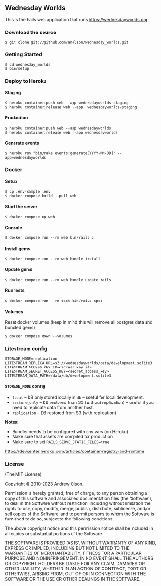 ## Wednesday Worlds

This is the Rails web application that runs https://wednesdayworlds.org

### Download the source

```
$ git clone git://github.com/anolson/wednesday_worlds.git
```

### Getting Started

```
$ cd wednesday_worlds
$ bin/setup
```

### Deploy to Heroku

#### Staging

```
$ heroku container:push web --app wednesdayworlds-staging
$ heroku container:release web --app  wednesdayworlds-staging
```

#### Production

```
$ heroku container:push web --app wednesdayworlds
$ heroku container:release web --app wednesdayworlds
```

#### Generate events

```
$ heroku run "bin/rake events:generate[YYYY-MM-DD]" --app=wednesdayworlds
```

### Docker

#### Setup

```
$ cp .env-sample .env
$ docker compose build --pull web
```

#### Start the server

```
$ docker compose up web
```

#### Console

```
$ docker compose run --rm web bin/rails c
```

#### Install gems

```
$ docker compose run --rm web bundle install
```

#### Update gems

```
$ docker compose run --rm web bundle update rails
```

#### Run tests

```
$ docker compose run --rm test bin/rails spec
```

#### Volumes

Reset docker volumes (keep in mind this will remove all postgres data and bundled gems)

```
$ docker compose down --volumes
```

### Litestream config

```
STORAGE_MODE=replication
LITESTREAM_REPLICA_URL=s3://wednesdayworlds/data/development.sqlite3
LITESTREAM_ACCESS_KEY_ID=<access_key_id>
LITESTREAM_SECRET_ACCESS_KEY=<secret_access_key>
LITESTREAM_DATA_PATH=/data/db/development.sqlite3
```

#### `STORAGE_MODE` config

* `local` – DB only stored locally in `db` – useful for local development.
* `restore_only` – DB restored from S3 (without replication) – useful if you need to replicate data from another host.
* `replication` – DB restored from S3 (with replication)

**Notes:**
* Bundler needs to be configured with env vars (on Heroku)
* Make sure that assets are compiled for production
* Make sure to set `RAILS_SERVE_STATIC_FILES=true`

https://devcenter.heroku.com/articles/container-registry-and-runtime

### License

(The MIT License)

Copyright © 2010-2023 Andrew Olson.

Permission is hereby granted, free of charge, to any person obtaining a copy of this software and associated documentation files (the ‘Software’), to deal in the Software without restriction, including without limitation the rights to use, copy, modify, merge, publish, distribute, sublicense, and/or sell copies of the Software, and to permit persons to whom the Software is furnished to do so, subject to the following conditions:

The above copyright notice and this permission notice shall be included in all copies or substantial portions of the Software.

THE SOFTWARE IS PROVIDED ‘AS IS’, WITHOUT WARRANTY OF ANY KIND, EXPRESS OR IMPLIED, INCLUDING BUT NOT LIMITED TO THE WARRANTIES OF MERCHANTABILITY, FITNESS FOR A PARTICULAR PURPOSE AND NONINFRINGEMENT. IN NO EVENT SHALL THE AUTHORS OR COPYRIGHT HOLDERS BE LIABLE FOR ANY CLAIM, DAMAGES OR OTHER LIABILITY, WHETHER IN AN ACTION OF CONTRACT, TORT OR OTHERWISE, ARISING FROM, OUT OF OR IN CONNECTION WITH THE SOFTWARE OR THE USE OR OTHER DEALINGS IN THE SOFTWARE.
